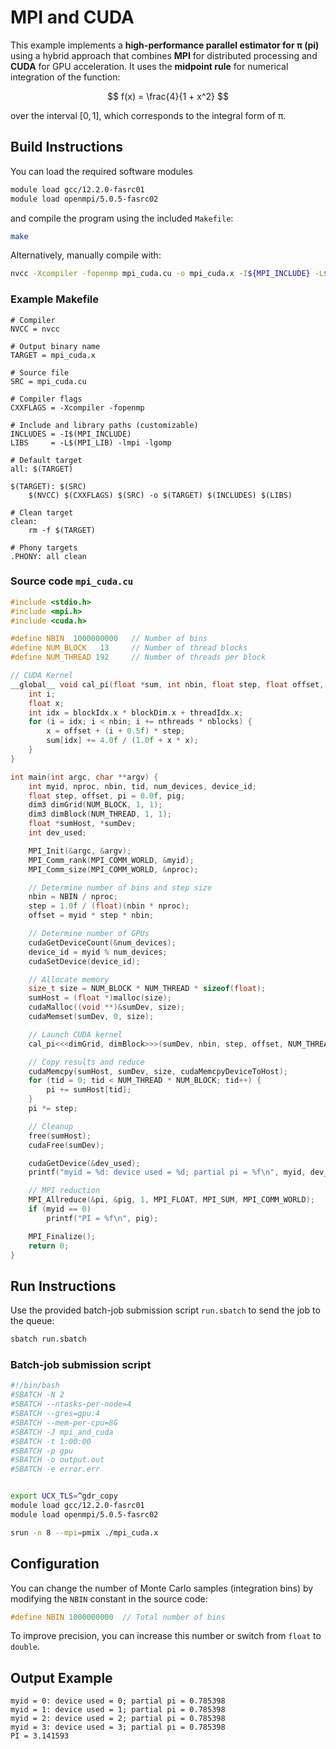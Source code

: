 # MPI and CUDA 

This example implements a **high-performance parallel estimator for π (pi)** using a hybrid approach that combines **MPI** for distributed processing and **CUDA** for GPU acceleration. It uses the **midpoint rule** for numerical integration of the function:

$$
f(x) = \frac{4}{1 + x^2}
$$

over the interval $[0, 1]$, which corresponds to the integral form of π.


## Build Instructions

You can load the required software modules

```bash
module load gcc/12.2.0-fasrc01 
module load openmpi/5.0.5-fasrc02
```
and compile the program using the included `Makefile`:

```bash
make
```

Alternatively, manually compile with:

```bash
nvcc -Xcompiler -fopenmp mpi_cuda.cu -o mpi_cuda.x -I${MPI_INCLUDE} -L${MPI_LIB} -lmpi -lgomp
```

### Example Makefile

```make
# Compiler
NVCC = nvcc

# Output binary name
TARGET = mpi_cuda.x

# Source file
SRC = mpi_cuda.cu

# Compiler flags
CXXFLAGS = -Xcompiler -fopenmp

# Include and library paths (customizable)
INCLUDES = -I$(MPI_INCLUDE)
LIBS     = -L$(MPI_LIB) -lmpi -lgomp

# Default target
all: $(TARGET)

$(TARGET): $(SRC)
	$(NVCC) $(CXXFLAGS) $(SRC) -o $(TARGET) $(INCLUDES) $(LIBS)

# Clean target
clean:
	rm -f $(TARGET)

# Phony targets
.PHONY: all clean
```

### Source code `mpi_cuda.cu`

```c
#include <stdio.h>
#include <mpi.h>
#include <cuda.h>

#define NBIN  1000000000   // Number of bins
#define NUM_BLOCK   13     // Number of thread blocks
#define NUM_THREAD 192     // Number of threads per block

// CUDA Kernel
__global__ void cal_pi(float *sum, int nbin, float step, float offset, int nthreads, int nblocks) {
    int i;
    float x;
    int idx = blockIdx.x * blockDim.x + threadIdx.x;
    for (i = idx; i < nbin; i += nthreads * nblocks) {
        x = offset + (i + 0.5f) * step;
        sum[idx] += 4.0f / (1.0f + x * x);
    }
}

int main(int argc, char **argv) {
    int myid, nproc, nbin, tid, num_devices, device_id;
    float step, offset, pi = 0.0f, pig;
    dim3 dimGrid(NUM_BLOCK, 1, 1);
    dim3 dimBlock(NUM_THREAD, 1, 1);
    float *sumHost, *sumDev;
    int dev_used;

    MPI_Init(&argc, &argv);
    MPI_Comm_rank(MPI_COMM_WORLD, &myid);
    MPI_Comm_size(MPI_COMM_WORLD, &nproc);

    // Determine number of bins and step size
    nbin = NBIN / nproc;
    step = 1.0f / (float)(nbin * nproc);
    offset = myid * step * nbin;

    // Determine number of GPUs
    cudaGetDeviceCount(&num_devices);
    device_id = myid % num_devices;
    cudaSetDevice(device_id);

    // Allocate memory
    size_t size = NUM_BLOCK * NUM_THREAD * sizeof(float);
    sumHost = (float *)malloc(size);
    cudaMalloc((void **)&sumDev, size);
    cudaMemset(sumDev, 0, size);

    // Launch CUDA kernel
    cal_pi<<<dimGrid, dimBlock>>>(sumDev, nbin, step, offset, NUM_THREAD, NUM_BLOCK);

    // Copy results and reduce
    cudaMemcpy(sumHost, sumDev, size, cudaMemcpyDeviceToHost);
    for (tid = 0; tid < NUM_THREAD * NUM_BLOCK; tid++) {
        pi += sumHost[tid];
    }
    pi *= step;

    // Cleanup
    free(sumHost);
    cudaFree(sumDev);

    cudaGetDevice(&dev_used);
    printf("myid = %d: device used = %d; partial pi = %f\n", myid, dev_used, pi);

    // MPI reduction
    MPI_Allreduce(&pi, &pig, 1, MPI_FLOAT, MPI_SUM, MPI_COMM_WORLD);
    if (myid == 0)
        printf("PI = %f\n", pig);

    MPI_Finalize();
    return 0;
}
```

## Run Instructions

Use the provided batch-job submission script `run.sbatch` to send the job to the queue:

```bash
sbatch run.sbatch
```

### Batch-job submission script

```bash
#!/bin/bash
#SBATCH -N 2
#SBATCH --ntasks-per-node=4
#SBATCH --gres=gpu:4
#SBATCH --mem-per-cpu=8G
#SBATCH -J mpi_and_cuda
#SBATCH -t 1:00:00
#SBATCH -p gpu
#SBATCH -o output.out
#SBATCH -e error.err


export UCX_TLS=^gdr_copy
module load gcc/12.2.0-fasrc01 
module load openmpi/5.0.5-fasrc02

srun -n 8 --mpi=pmix ./mpi_cuda.x
```

## Configuration

You can change the number of Monte Carlo samples (integration bins) by modifying the `NBIN` constant in the source code:

```c
#define NBIN 1000000000  // Total number of bins
```

To improve precision, you can increase this number or switch from `float` to `double`.

## Output Example

```
myid = 0: device used = 0; partial pi = 0.785398
myid = 1: device used = 1; partial pi = 0.785398
myid = 2: device used = 2; partial pi = 0.785398
myid = 3: device used = 3; partial pi = 0.785398
PI = 3.141593
```
